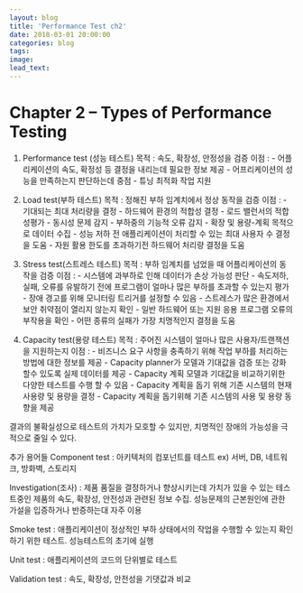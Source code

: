```yaml
---
layout: blog
title: 'Performance Test ch2'
date: 2018-03-01 20:00:00
categories: blog
tags: 
image: 
lead_text: 
---
```

# Chapter 2 – Types of Performance Testing


1. Performance test (성능 테스트)
    목적 : 속도, 확장성, 안정성을 검증
    이점 : 
        - 어플리케이션의 속도, 확정성 등 결정을 내리는데 필요한 정보 제공
        - 어프리케이션의 성능을 만족하는지 판단하는데 중점
        - 튜닝 최적화 작업 지원

2. Load test(부하 테스트)
    목적 : 정해진 부하 임계치에서 정상 동작을 검증 
    이점 : 
        - 기대되는 최대 처리량을 결정
        - 하드웨어 환경의 적합성 결정
        - 로드 밸런서의 적합성평가
        - 동시성 문제 감지
        - 부하중의 기능적 오류 감지
        - 확장 및 용량-계획 목적으로 데이터 수집
        - 성능 저하 전 애플리케이션이 처리할 수 있는 최대 사용자 수 결정을 도움
        - 자원 활용 한도를 초과하기전 하드웨어 처리량 결정을 도움
    
3. Stress test(스트레스 테스트)
    목적 : 부하 임계치를 넘었을 때 어플리케이션의 동작을 검증
    이점 : 
        - 시스템에 과부하로 인해 데이터가 손상 가능성 판단
        - 속도저하, 실패, 오류를 유발하기 전에 프로그램이 얼마나 많은 부하를 초과할 수 있는지 평가
        - 장애 경고를 위해 모니터링 트리거를 설정할 수 있음
        - 스트레스가 많은 환경에서 보안 취약점이 열리지 않는지 확인
        - 일반 하드웨어 또는 지원 응용 프로그램 오류의 부작용을 확인
        - 어떤 종류의 실패가 가장 치명적인지 결정을 도움

4. Capacity test(용량 테스트)
    목적 : 주어진 시스템이 얼마나 많은 사용자/트랜잭션을 지원하는지
    이점 : 
        - 비즈니스 요구 사항을 충족하기 위해 작업 부하를 처리하는 방법에 대한 정보를 제공
        - Capacity planner가 모델과 기대값을 검증 또는 강화 할수 있도록 실제 데이터를 제공
        - Capacity 계획 모델과 기대값을 비교하기위한 다양한 테스트를 수행 할 수 있음
        - Capacity 계획을 돕기 위해 기존 시스템의 현재 사용량 및 용량을 결정
        - Capacity 계획을 돕기위해 기존 시스템의 사용 및 용량 동향을 제공

결과의 불확실성으로 테스트의 가치가 모호할 수 있지만, 치명적인 장애의 가능성을 극적으로 줄일 수 있다.


추가 용어들
Component test : 아키텍처의 컴포넌트를 테스트 
    ex) 서버, DB, 네트워크, 방화벽, 스토리지

Investigation(조사) : 제품 품질을 결정하거나 향상시키는데 가치가 있을 수 있는 테스트중인 제품의 속도, 확장성, 안전성과 관련된 정보 수집. 
성능문제의 근본원인에 관한 가설을 입증하거나 반증하는대 자주 이용

Smoke test : 애플리케이션이 정상적인 부하 상태에서의 작업을 수행할 수 있는지 확인하기 위한 테스트. 성능테스트의 초기에 실행

Unit test : 애플리케이션의 코드의 단위별로 테스트 

Validation test : 속도, 확장성, 안전성을 기댓값과 비교



